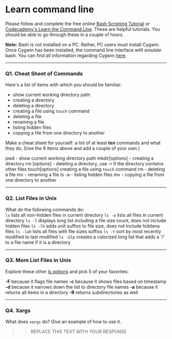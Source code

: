 # Learn command line

Please follow and complete the free online [Bash Scripting Tutorial](https://ryanstutorials.net/bash-scripting-tutorial/) or [Codecademy's Learn the Command Line](https://www.codecademy.com/learn/learn-the-command-line). These are helpful tutorials. You should be able to go through these in a couple of hours.

**Note:** Bash is not installed on a PC. Rather, PC users must install Cygwin. Once Cygwin has been installed, the command line interface witll _emulate_ bash. You can find all information regarding Cygwin [here](https://www.cygwin.com/).

---

### Q1.  Cheat Sheet of Commands  

Here's a list of items with which you should be familiar:  
* show current working directory path
* creating a directory
* deleting a directory
* creating a file using `touch` command
* deleting a file
* renaming a file
* listing hidden files
* copying a file from one directory to another

Make a cheat sheet for yourself: a list of at least **ten** commands and what they do.  (Use the 8 items above and add a couple of your own.)  

pwd - show current working directory path
mkdir[options]<path> - creating a directory
rm [options] <path> - deleting a directory, use -r if the directory contains other files
touch[options]<path> creating a file using `touch` command
rm <path> -  deleting a file
mv <source path> <new path> - renaming a file
ls -a -  listing hidden files
mv <source path> <new path> - copying a file from one directory to another

---

### Q2.  List Files in Unix   

What do the following commands do:  
`ls`  lists all non-hidden files in current directory
`ls -a`  lists all files in current directory
`ls -l`  displays long list including a file size count, does not include hidden files
`ls -lh`  adds unit suffixs to file size, does not include hiddena files
`ls -lah`  lists all files with file sizes suffixs
`ls -t`   sort by most recently modified to last modified
`ls -Glp`  creates a colorized long list that adds a '/' to a file name if it is a directory

---

### Q3.  More List Files in Unix  

Explore these other [ls options](http://www.techonthenet.com/unix/basic/ls.php) and pick 5 of your favorites:

**-F** because it flags file names 
**-c** because it shows files based on timestamp
**-d** because it narrows down the list to directory file names
**-a** because it returns all items in a directory
**-R** returns subdirectories as well

---

### Q4.  Xargs   

What does `xargs` do? Give an example of how to use it.

> > REPLACE THIS TEXT WITH YOUR RESPONSE

 

